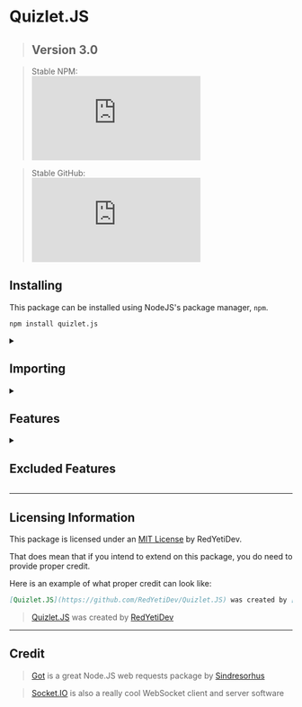 # Quizlet.JS
> ## Version 3.0

> Stable NPM:<br/>[![NPM](https://img.shields.io/npm/v/quizlet.js?color=4f12d7&logo=npm&style=for-the-badge&label=Version)](https://npmjs.com/package/quizlet.js)<br/>

> Stable GitHub:<br/>[![GitHub release](https://img.shields.io/github/v/release/redyetidev/quizlet.js?label=version&color=4f12d7&logo=github&style=for-the-badge)](https://github.com/redyetidev/quizlet.js/releases)<br/>


## Installing
This package can be installed using NodeJS's package manager, `npm`.
```
npm install quizlet.js
```

<details>
    <summary>
    
## **Importing**    
</summary>

> To use the new *ESM* syntax, set your `type` to `module` in your `package.json`. [**Click me**](https://nodejs.org/api/packages.html#packages_package_json_and_file_extensions) for more information
- You can import the entire package into a single variable (***esm***)
    ```js
    import * as Quizlet from 'quizlet.js'
    ```

- You can import certain parts of the package into different variables (***esm***)
    ```js
    import {Class, StudySet, User, Live, Folder} from 'quizlet.js'
    ```
- You can also import this package into non-esm modules (***commonjs***)
    ```js
    var Quizlet = await import("quizlet.js")
    ```

</details>

<details>
    <summary>

## **Features**
</summary>

- ## StudySet (`Quizlet.StudySet`)
    One of the main things about Quizlet is the unique study sets. This class allows you to access these sets 
    - ### **Methods**
        <table><thead><tr><th>Type</th><th>Method</th><th>Parameters</th><th>Returns</th><th>Description</th><th>Example</th></tr></thead><tbody><tr><td>

        `static`</td><td>`getByID`</td><td>
        | Parameter | Type              | Default  | Description |
        |-----------|-------------------|----------|-------------|
        | `id`      | `string` `number` | Required | The Set ID  |
        </td><td>
        
        `Promise<StudySet>`</td><td>Gets a study set via it's ID</td><td>
        ```js
        await StudySet.getByID("123456")
        ```
        </td></tr><tr><td>

        `static`</td><td>`getFromUser`</td><td>
        | Parameter | Type              | Default  | Description |
        |-----------|-------------------|----------|-------------|
        | `id`      | `string` `number` | Required | The User ID  |
        </td><td>`Promise<StudySet[]>`</td><td>Gets all the sets that a user has created</td><td>
        ```js
        await StudySet.getFromUser("123456")
        ```
        </td></tr><tr><td>

        `static`</td><td>`getFromClass`</td><td>
        | Parameter | Type              | Default  | Description |
        |-----------|-------------------|----------|-------------|
        | `id`      | `string` `number` | Required | The Class ID  |
        </td><td>
        
        `Promise<StudySet[]>`</td><td>Gets all the sets that exist within a class</td><td>
        ```js
        await StudySet.getFromClass("123456")
        ```
        </td></tr><tr><td>

        `static`</td><td>`getFromFolder`</td><td>
        | Parameter | Type              | Default  | Description |
        |-----------|-------------------|----------|-------------|
        | `id`      | `string` `number` | Required | The Folder ID  |
        </td><td>
        
        `Promise<StudySet[]>`</td><td>Gets all the sets that exist within a folder</td><td>
        ```js
        await StudySet.getFromFolder("123456")
        ```
        </td></tr><tr><td>
        
        `dynamic`</td><td>`getTerms`</td><td>None</td><td id="set-term">`Promise<Term>`:<table><thead><tr><th>Property</th><th>Type</th><th>Description</th></tr></thead><tbody><tr><td>`term`</td><td><table><thead><tr><th>Property</th><th>Type</th><th>Description</th></tr></thead><tbody><tr><td>`text`</td><td>`string`</td><td>The content's text</td></tr><tr><td>`audio`</td><td>`string`</td><td>The content's audio (Always a TTS from my testing)</td></tr></tbody></table></td><td>The term's term</td></tr><tr><td>`definition`</td><td><table><thead><tr><th>Property</th><th>Type</th><th>Description</th></tr></thead><tbody><tr><td>`text`</td><td>`string`</td><td>The content's text</td></tr><tr><td>`audio`</td><td>`string`</td><td>The content's audio (Always a TTS from my testing)</td></tr></tbody></table></td><td>The term's definition</td></tr><tr><td>`rank`</td><td>`number`</td><td>The term's index, or rank in the set</td></tr><tr><td>`image`</td><td>`string`</td><td>The image URL of the term.</td></tr><tr><td>`setId`</td><td>`number`</td><td>The ID of the set that this term belongs in</td></tr><tr><td>`id`</td><td>`number`</td><td>The ID of this term</td></tr></tbody></table></td><td>Gets all the terms in a study set</td><td>
        ```js
        await mySet.getTerms()
        ```
        </td></tr><tr><td>

        `dynamic`</td><td>`getCreator`</td><td>None</td><td>`Promise<User>`</td><td>Gets the creator of a study set.</td><td>
        ```js
        await mySet.getCreator()
        ```
        </td></tr></tbody></table>
    - ### **Properties**
        <table><thead><tr><th>Property</th><th>Type</th><th>Description</th></tr></thead><tbody><tr><td>
        
        `url`</td><td>`string`</td><td>The set URL</td></tr><tr><td>`id`</td><td>`number`</td><td>The set's ID</td></tr><tr><td>`creatorId`</td><td>`number`</td><td>The ID of the set's creator</td></tr><tr><td>`termLang`</td><td>`string`</td><td>The languages of the terms in the set</td></tr><tr><td>`defLang`</td><td>`string`</td><td>The languages of the definitions in the set</td></tr><tr><td>`title`</td><td>`string`</td><td>The set title/name</td></tr><tr><td>`description`</td><td>`string`</td><td>The set's description</td></tr><tr><td>`thumbnail`</td><td>`string`</td><td>The icon for the set</td></tr><tr><td>`numTerms`</td><td>`number`</td><td>The number of terms in this set</td></tr></tbody></table>
- ## User (`Quizlet.User`)
    The `User` class allows you to see details about users on Quizlet
    - ### **Methods**
        <table><thead><tr><th>Type</th><th>Method</th><th>Parameters</th><th>Returns</th><th>Description</th></tr></thead><tbody><tr><td>
        
        `static`</td><td>`getByID`</td><td>
        | Parameter 	| Types 	|Default| Description 	|
        |---	|---	|---	|-|
        | `id` 	| `string` `number`|Required 	| The user ID 	|
        </td><td>

        `Promise<User>`</td><td>Gets a user by their ID</td></tr><tr><td>`static`</td><td>`getByEmail`</td><td>
        | Parameter 	| Types    	|Default| Description      	|
        |-----------	|----------	|-|------------------	|
        | `email`   	| `string` 	|Required| The user's email 	|
        </td><td>
        
        `Promise<User>`</td><td>Gets a user from a registered email</td></tr><tr><td>`static`</td><td>`getByUsername`</td><td>
        | Parameter  	| Types    	| Description         	|
        |------------	|----------	|---------------------	|
        | `username` 	| `string` 	| The user's username 	|
        </td><td>
        
        `Promise<User>`</td><td>Gets a user from the user's username</td></tr><tr><td>`dynamic`</td><td>`getSets`</td><td>None</td><td>`Promise<StudySet[]>`</td><td>Gets all the sets that a user has created</td></tr><tr><td>`dynamic`</td><td>`getClasses`</td><td>None</td><td>`Promise<Class[]>`</td><td>Gets all the classes that the user is a member of</td></tr><tr><td>`dynamic`</td><td>`getFolders`</td><td>None</td><td>`Promise<Folder[]>`</td><td>Gets all the folders that the user has sets in</td></tr></tbody></table>
    - ### **Properties**
        | Property 	| Types 	| Description 	|
        |---	|---	|---	|
        | `id` 	| `number` 	| The user's ID 	|
        | `username` 	| `string` 	| The user's username 	|
        | `avatar` 	| `string` 	| The URL to the user's display image 	|
        | `numClasses` 	| `number` 	| The number of classes that this user is a memberof 	|
        | `type` 	| `0` `1` `2` 	| The type of the user this is. `0` means that the user is a student.<br/>`2` means that the user is a teacher.<br/>If you find out what `1` means for the user, please let me know 	|
- ## Class (`Quizlet.Class`)
    The `Class` class allows you to access classes created within Quizlet
    - ### **Methods**
        <table><thead><tr><th>Type</th><th>Method</th><th>Parameters</th><th>Returns</th><th>Description</th></tr></thead><tbody><tr><td>
        
        `static`</td><td>`getByID`</td><td>
        | Parameter 	| Types             	| Default  	| Description  	|
        |-----------	|-------------------	|----------	|--------------	|
        | `id`      	| `string` `number` 	| Required 	| The class ID 	|
        </td><td>
        
        `Promise<Class>`</td><td>Gets a class by its ID</td></tr><tr><td>`static`</td><td>`getByCode`</td><td>
        | Parameter 	| Type     	| Default  	| Description           	|
        |-----------	|----------	|----------	|-----------------------	|
        | `code`    	| `string` 	| Required 	| The class's join code 	|
        </td><td>
        
        `Promise<Class>`</td><td>Gets a class by its join code</td></tr><tr><td>`static`</td><td>`getFromSchool`</td><td>
        | Parameter 	| Types             	| Default  	| Description  	|
        |-----------	|-------------------	|----------	|--------------	|
        | `id`      	| `string` `number` 	| Required 	| The school's ID 	|
        </td><td>
        
        `Promise<Class[]>`</td><td>Gets all the classes in a school</td></tr><tr><td>`static`</td><td>`getFromUser`</td><td>
        | Parameter 	| Types             	| Default  	| Description  	|
        |-----------	|-------------------	|----------	|--------------	|
        | `id`      	| `string` `number` 	| Required 	| The user's ID 	|
        </td><td>
        
        `Promise<Class[]>`</td><td>Gets all the sets that a user has created</td></tr><tr><td>`static`</td><td>`getClasses`</td><td>None</td><td>`Promise<Class[]>`</td><td>Gets all the classes that the user is a member of</td></tr><tr><td>`dynamic`</td><td>`getMembers`</td><td>None</td><td>`Promise<User[]>`</td><td>Gets all the members of a class</td></tr><tr><td>`dynamic`</td><td>`getSets`</td><td>None</td><td>`Promise<Set[]>`</td><td>Gets all of the sets linked to the class</td></tr></tbody></table>
    - ### **Properties**
        | Property      	| Type     	| Description                         	|
        |---------------	|----------	|-------------------------------------	|
        | `id`          	| `number` 	| The class's ID                      	|
        | `title`       	| `string` 	| The class's title/name              	|
        | `description` 	| `string` 	| The class's course description      	|
        | `creatorId`   	| `number` 	| The ID of the class's creator       	|
        | `numMembers`  	| `number` 	| The number of members in this class 	|
        | `numSets`     	| `number` 	| The number of sets in this class    	|
- ## Folder (`Quizlet.Folder`)
    The `Folder` class allows you to see folders made by the many users of Quizlet
    - ### **Methods**
        <table><thead><tr><th>Type</th><th>Method</th><th>Parameters</th><th>Returns</th><th>Description</th></tr></thead><tbody><tr><td>
        
        `static`</td><td>`getByID`</td><td>
        | Property 	| Type     	| Default  	| Description     	|
        |----------	|----------	|----------	|-----------------	|
        | `id`     	| `number` 	| Required 	| The folder's ID 	|
        </td><td>
        
        `Promise<Folder>`</td><td>Gets a folder by its ID</td></tr><tr><td>`static`</td><td>`getFromUser`</td><td>
        | Property 	| Type     	| Default  	| Description     	|
        |----------	|----------	|----------	|-----------------	|
        | `id`     	| `number` 	| Required 	| The user's ID 	|
        </td><td>
        
        `Promise<Folder[]>`</td><td>Gets all the folders that belong to a user</td></tr><tr><td>`dynamic`</td><td>`getCreator`</td><td>None</td><td>`Promise<User>`</td><td>Gets the creator of a folder</td></tr><tr><td>`dynamic`</td><td>`getSets`</td><td>None</td><td>`Promise<Set[]>`</td><td>Gets all of sets in a folder</td></tr></tbody></table>
    - ### **Properties**
        | Property      	| Type     	| Description                          	|
        |---------------	|----------	|--------------------------------------	|
        | `id`          	| `number` 	| The folder's ID                      	|
        | `creatorId`   	| `number` 	| The ID of the folder's creator       	|
        | `title`       	| `string` 	| The folder's name                    	|
        | `description` 	| `string` 	| The folder's description             	|
        | `url`         	| `string` 	| The folder's publicly accessible URL 	|
- ## Live (`Quizlet.Live`)
    When using this package to join any kind of Quizlet Live game, the classes should be setup in the following mannor:
    ```js
    // First, create a new instance of "Classic" or "Checkpoint"
    /* Quizlet Checkpoint game pins start with the letter "C" (CXX-XXX), any other pins are Quizlet Live game pins */
    const game = new Quizlet.Live.Classic();

    // Once your class is initialized, setup all the events
    /* Refer to each individual class's documentation to see what events are supported */
    game.on("question", (question, options) => {
        // Both Classic and Checkpoint game modes have this event, but each event behaves differently.
        // The main thing throughout both classes is that it is highly recommended to call the `game.answer(...)` method from within this event
        game.answer(options[0])
    })

    // After your events are prepared, you can go ahead and join the game
    game.joinGame("XXXXXX" /* The game pin */, "RedYetiDev" /* username */, "https://assets.quizlet.com/...." /* Your avatar */)
    ```
    - ### **Classic** (`Quizlet.Live.Classic`)
        - ### Methods
            <table><thead><tr><th>Type</th><th>Method</th><th>Parameters</th><th>Returns</th><th>Description</th></tr></thead><tbody><tr><td>
            
            `static`</td><td>`getGame`</td><td>
            | Parameter	| Type     	| Default 	| Description  	|
            |----------	|----------	|---------	|--------------	|
            | `code`   	| `number` 	|Required   | The game code	|
            </td><td>
            
            `Promise<Object>`</td><td>Gets a game via it's code (**The return object is not typed, as you won't really ever need it, but typings may be added in the future**)</td></tr><tr><td>`dynamic`</td><td>`joinGame`</td><td>
            | Parameter 	| Type     	| Default                                                                                    	| Description                                                                                        	|
            |----------	|----------	|--------------------------------------------------------------------------------------------	|----------------------------------------------------------------------------------------------------	|
            | `pin`    	| `number` 	| Required                                                                                   	| The game pin                                                                                       	|
            | `name`   	| `string` 	| `"Quizlet.JS Bot"`                                                                         	| The username to join with                                                                          	|
            | `image`  	| `string` 	| [`"https://assets.quizlet.com/a/j/dist/app/i/live_game/default-avatar.610344da6feae31.png"`](https://assets.quizlet.com/a/j/dist/app/i/live_game/default-avatar.610344da6feae31.png) 	| The avatar to use when joining. *(This avatar's URL must have the root domain of `*.quizlet.com`)* 	|
            </td><td>Nothing</td><td>Joins the Quizlet Live game using the information provided</td></tr><tr><td>
            
            `dynamic`</td><td>`answer`</td><td>
            | Parameter 	| Types                    	| Description                                                                                                                                                                                                                                                                                                                                                                                               	|
            |-----------	|--------------------------	|-----------------------------------------------------------------------------------------------------------------------------------------------------------------------------------------------------------------------------------------------------------------------------------------------------------------------------------------------------------------------------------------------------------	|
            | `answer`  	| `string` `number` [`Term`](#set-term) 	| **`string`**: If `answer` is of type `string`, it is considered to be the content text of the correct answer<br/><br/>**`number`**: If `answer` is of type `number`, it is considered to be the index of the correct answer in the `options` array returned from the `question` event.<br/><br/>[**`Term`**](#set-term): If `answer` is an instance of [`Term`](#set-term), it is considered to contain the same text content of the correct answer 	|
            </td><td>Nothing</td><td>Answers the currently active Quizlet Live question</td></tr></tbody></table>
        - ### Properties
            | Property       	| Types      	| Description                                                                                                                                                                           	|
            |----------------	|------------	|---------------------------------------------------------------------------------------------------------------------------------------------------------------------------------------	|
            | `active`       	| `boolean`  	| Whether the game currently active                                                                                                                                                     	|
            | `pin`          	| `string`   	| The game pin                                                                                                                                                                          	|
            | `gamemode`     	| `0` `1`    	| Whether the game is a Classic game (`1`) or a Checkpoint game (`0`)                                                                                                                   	|
            | `name`         	| `string`   	| The username that game is joining with                                                                                                                                                	|
            | `image`        	| `string`   	| The avatar that the user is using to join the game                                                                                                                                    	|
            | `token`        	| `string`   	| The multiplayer join token for the game                                                                                                                                               	|
            | `id`           	| `string`   	| The user's unique ID (Similar to a UUID)                                                                                                                                              	|
            | `gameInstance` 	| `object`   	| The game instance                                                                                                                                                                     	|
            | `statuses`     	| `string[]` 	| The status that are currently being sent between the client and the server                                                                                                            	|
            | `socket`       	| `Socket`   	| The socket that connects the client to the server (a Socket.IO connection)                                                                                                            	|
            | `set`          	| `StudySet` 	| The set that the host is using to play Quizlet Live                                                                                                                                   	|
            | `terms`        	| `Term[]`   	| The terms that currently in play. The length of this array can range between `6` and `12`                                                                                             	|
            | `type`         	| `number`   	| Whether the game is a singleplayer game (`2`), or a multiplayer game (not `0`)                                                                                                        	|
            | `teams`        	| `object[]` 	| The teams in the game                                                                                                                                                                 	|
            | `team`         	| `object`   	| My team in the game                                                                                                                                                                   	|
            | `index`        	| `number`   	| The currently active question's index                                                                                                                                                 	|
            | `streak`       	| `number`   	| How many attempts a team has made. Your team starts the game with a `streak` of `0` When your team gets a question wrong, and you have to start over, your `streak` increments by `1` 	|
            | `players`      	| `object`   	| All the players within the game                                                                                                                                                       	|
            | `gameOptions`  	| `object`   	| The game's settings                                                                                                                                                                   	|
        - ### Events
            <table><thead><tr><th>Event</th><th>Data</th><th>Description</th></tr></thead><tbody><tr><td>
            
            `answer`</td><td>
            | Property       	| Types     	| Description                                        	|
            |----------------	|-----------	|----------------------------------------------------	|
            | `streak`       	| `number`  	| The `streak` is how many tries the team has taken  	|
            | `index`        	| `number`  	| The index of the question that was answered        	|
            | `isCorrect`    	| `boolean` 	| Whether the question was answered correctly or not 	|
            | `answeredBy`   	| `object`  	| The player object of the question's answerer       	|
            | `answeredWith` 	| `Term`    	| The term that the player chose as their answer     	|
            | `answeredAt`   	| `Date`    	| The exact moment that the question was answered    	|
            </td><td>Fired when a question is answered</td></tr><tr><td>
            
            `replay`</td><td>None</td><td>Fired when the host replays the game</td></tr><tr><td>`lobby`</td><td>None</td><td>Fired when the host moves the game into the lobby, or when the player joins the lobby</td></tr><tr><td>`teams`</td><td>
            | Property   	| Types      	| Description                      	|
            |------------	|------------	|----------------------------------	|
            | `myTeam`   	| `object`   	| The team that the client is on   	|
            | `allTeams` 	| `object[]` 	| All of the teams within the game 	|
            </td><td>Fired when the teams are assigned/reassigned</td></tr><tr><td>
            
            `ended`</td><td>None</td><td>Fired when the game ends</td></tr><tr><td>`start`</td><td>None</td><td>Fired when the game starts</td></tr><tr><td>`question`</td><td>
            | Property   	| Types                 	| Description       	|
            |------------	|-----------------------	|-------------------	|
            | `question` 	| [`Term`](#set-term)   	| The question term 	|
            | `options`  	| [`Term[]`](#set-term) 	| The option terms  	|
            </td><td>
            
            Fired when it is time for the client to answer a question. *(It is **highly** recommended that the `answer` method be called within the listener for this event)*</td></tr></tbody></table>
    - ### **Checkpoint** (`Quizlet.Live.Checkpoint`)
        - ### Methods
            <table><thead><tr><th>Type</th><th>Method</th><th>Parameters</th><th>Returns</th><th>Description</th></tr></thead><tbody><tr><td>
            
            `dynamic`</td><td>`joinGame`</td><td>
            | Parameter 	| Type     	| Default                                                                                    	| Description                                                                                        	|
            |----------	|----------	|--------------------------------------------------------------------------------------------	|----------------------------------------------------------------------------------------------------	|
            | `pin`    	| `number` 	| Required                                                                                   	| The game pin                                                                                       	|
            | `name`   	| `string` 	| `"Quizlet.JS Bot"`                                                                         	| The username to join with                                                                          	|
            | `image`  	| `string` 	| [`"https://assets.quizlet.com/a/j/dist/app/i/live_game/default-avatar.610344da6feae31.png"`](https://assets.quizlet.com/a/j/dist/app/i/live_game/default-avatar.610344da6feae31.png) 	| The avatar to use when joining. *(This avatar's URL must have the root domain of `*.quizlet.com`)* 	|
            </td><td>Nothing</td><td>Joins the Quizlet Live game using the information provided</td></tr><tr><td>
            
            `dynamic`</td><td>`answer`</td><td>
            | Parameter 	| Types              	| Default | Description                                                                                                                                                                                                                                              	|
            |-----------	|--------------------	|----------------------------------------------------------------------------------------------------------------------------------------------------------------------------------------------------------------------------------------------------------	|
            | `answer`  	| `string` `Content` 	| Required | **`string`**:<br>If `answer` is of type `string`, it is considered to be the content text of the correct answer<br><br>**`Content`**:<br>If `answer` is an instance of `Content`, it is considered to contain the same sub-content as the correct answer 	|
            </td><td>Nothing</td><td>Answers the currently active Quizlet Live question</td></tr></tbody></table>
        - ### Properties
            <table><thead><tr><th>Property</th><th>Types</th><th>Description</th></tr></thead><tbody><tr><td>
            
            `active`</td><td>`boolean`</td><td>Whether the game is currently running</td></tr><tr><td>`pin`</td><td>`number`</td><td>The game pin</td></tr><tr><td>`gamemode`</td><td>`0` `1`</td><td>Whether the game is a Checkpoint (`0`) or a Classic (`1`) game</td></tr><tr><td>`name`</td><td>`string`</td><td>The display name that the client is joining the game with</td></tr><tr><td>`image`</td><td>`string`</td><td>The URL of the avatar that the client is joining the game with</td></tr><tr><td>`token`</td><td>`string`</td><td>The checkpoint game token that the client needs to connect to server</td></tr><tr><td>`id`</td><td>`string`</td><td>The player's starting connection id *(This id is only used for socket connection. For everything else, the `uid` property is used)*</td></tr><tr><td>`socket`</td><td>`Socket`</td><td>The socket that connects the client to the server (A Socket.IO socket)</td></tr><tr><td>`uid`</td><td>`string`</td><td>The player's internal ID</td></tr><tr><td id="cp-cq">`cq`</td><td><table><thead><tr><th>Property</th><th>Types</th><th>Description</th></tr></thead><tbody><tr><td>`prompt`</td><td id="cp-content">`Content`:
            | Property 	| Types    	| Description                                                 	|
            |----------	|----------	|-------------------------------------------------------------	|
            | `text`   	| `string` 	| The content's text                                          	|
            | `image`  	| `string` 	| The URL to the content's image                              	|
            | `audio`  	| `string` 	| The URL to the content's audio *(Usually a Text-To-Speech)* 	|
            </td><td>The question's prompt</td></tr><tr><td>
            
            `answer`</td><td>`number` `string`</td><td>The question's answer</td></tr><tr><td>`options`</td><td>[`Content[]`](#cp-content)</td><td>The question's possible answers</td></tr><tr><td>`id`</td><td>`number`</td><td>The item ID for the question</td></tr><tr><td>`type`</td><td>`"WrittenQuestion"` `"MultipleChoiceQuestion"`</td><td>The question type. *(See [Excluded Features](#ef) the question types that are not supported])*</td></tr></tbody></table></td><td>The current question data</td></tr><tr><td id="cp-ic">`isCorrect`</td><td>`boolean`</td><td>Whether you were correct on the last question that you answered</td></tr></tbody></table>
        - ### Events
            <table><thead><tr><th>Event</th><th>Data</th><th>Description</th></tr></thead><tbody><tr><td>
            
            `join`</td><td>None</td><td>Fired when the client joins the game</td></tr><tr><td>`end`</td><td>None</td><td>Fired when the game has ended</td></tr><tr><td>`start`</td><td>None</td><td>Fired when the game starts</td></tr><tr><td>`answer`</td><td>[`isCorrect`](#cp-ic)</td><td>Fired when the answers have been graded</td></tr><tr><td>`disconnect`</td><td>
            | Property 	| Types 	| Description           	|
            |----------	|-------	|-----------------------	|
            | `reason` 	| `*`   	| The disconnect reason 	|     
            </td><td>Fired when the client disconnects from the socket</td></tr><tr><td>
            
            `question`</td><td>[`cq`](#cp-cq)</td><td>Fired when it is time for the client to answer a question</td></tr></tbody></table>
</details>

<details id="ef">
    <summary>

## **Excluded Features**
</summary>

The following features are not supported by Quizlet.JS at this time. I do not have Quizlet+, and am unable to implement these features.
> Most of these features are only available with Quizlet+
- `SeparatedOptionMatchingQuestion`
- `FillInTheBlankQuestion`
- `MixedOptionMatchingQuestion`
- `RevealSelfAssessmentQuestion`
- `TrueFalseQuestion`
- `SpellingQuestion`
- `FITBTextSegment`
- `FITBWrittenBlankSegment`
- `LocationAttribute`
</details>

---

## **Licensing Information**
This package is licensed under an [MIT License](license.md) by RedYetiDev.

That does mean that if you intend to extend on this package, you do need to provide proper credit.

Here is an example of what proper credit can look like:
```md
[Quizlet.JS](https://github.com/RedYetiDev/Quizlet.JS) was created by [RedYetiDev](https://github.com/RedYetiDev)
```
> [Quizlet.JS](https://github.com/RedYetiDev/Quizlet.JS) was created by [RedYetiDev](https://github.com/RedYetiDev)

---
## **Credit**
> [Got](https://github.com/sindresorhus/got) is a great Node.JS web requests package by [Sindresorhus](https://github.com/sindresorhus)

> [Socket.IO](https://socket.io/) is also a really cool WebSocket client and server software